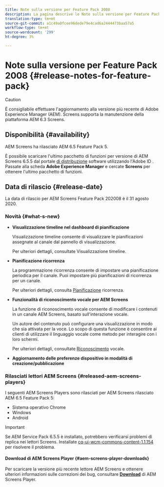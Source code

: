 ```yaml
---
title: Note sulla versione per Feature Pack 2008
description: La pagina descrive le Note sulla versione per Feature Pack 2008.
translation-type: tm+mt
source-git-commit: a1c49a0fcee96dede79e4cad6a2444473baa57a5
workflow-type: tm+mt
source-wordcount: '299'
ht-degree: 3%

---
```



# Note sulla versione per Feature Pack 2008 {#release-notes-for-feature-pack}

>[!CAUTION]
>
>È consigliabile effettuare l&#39;aggiornamento alla versione più recente di Adobe Experience Manager (AEM). Screens supporta la manutenzione della piattaforma AEM 6.3 Screens.

## Disponibilità {#availability}

 AEM Screens ha rilasciato AEM 6.5 Feature Pack 5.

È possibile scaricare l&#39;ultimo pacchetto di funzioni per  versione di AEM Screens 6.5.5 dal portale [di distribuzione](https://experience.adobe.com/#/downloads/content/software-distribution/en/aem.html) software utilizzando l&#39;Adobe ID . Passate alla scheda **Adobe Experience Manager** e cercate **Screens** per ottenere l&#39;ultimo pacchetto di funzioni.

## Data di rilascio {#release-date}

La data di rilascio per  AEM Screens Feature Pack 202008 è il 31 agosto 2020.

### Novità {#what-s-new}

* **Visualizzazione timeline nel dashboard di pianificazione**

   Visualizzazione timeline consente di visualizzare le pianificazioni assegnate al canale dal pannello di visualizzazione.

   Per ulteriori dettagli, consultate Visualizzazione [](/help/user-guide/channel-assignment-latest-fp.md#timeline-view) timeline.

* **Pianificazione ricorrenza**

   La programmazione ricorrenza consente di impostare una pianificazione periodica per il canale. Puoi impostare più pianificazioni di ricorrenza per un canale.

   Per ulteriori dettagli, consulta [Pianificazione](/help/user-guide/channel-assignment-latest-fp.md#recurrence-schedule) ricorrenza.

* **Funzionalità di riconoscimento vocale per  AEM Screens**

   La funzione di riconoscimento vocale consente di modificare i contenuti in un canale  AEM Screens, basato sull&#39;interazione vocale.

   Un autore del contenuto può configurare una visualizzazione in modo che sia attivata per la voce. Lo scopo di questa funzione è consentire ai clienti di utilizzare il linguaggio vocale come metodo per interagire con i loro schermi.

   Per ulteriori dettagli, consultate [Riconoscimento](voice-recognition.md) vocale.

* **Aggiornamento delle preferenze dispositivo in modalità di creazione/pubblicazione**

### Rilasciati  lettori AEM Screens {#released-aem-screens-players}

I seguenti  AEM Screens Players sono rilasciati per  AEM Screens rilasciato AEM 6.5 Feature Pack 5:

* Sistema operativo Chrome
* Windows
* Android

>[!IMPORTANT]
>Se AEM Service Pack 6.5.5 è installato, potrebbero verificarsi problemi di replica nei lettori Screens. Installate [cq-ui-wcm-commons-content-1.1.154](/help/user-guide/assets/cq-ui-wcm-commons-content-1.1.154.zip) per risolvere il problema.

#### Download di  AEM Screens Player  {#aem-screens-player-downloads}

Per scaricare la versione più recente  lettore AEM Screens e ottenere ulteriori informazioni sulle correzioni dei bug, consultare **[Download](https://download.macromedia.com/screens/)** di AEM Screens Player.
